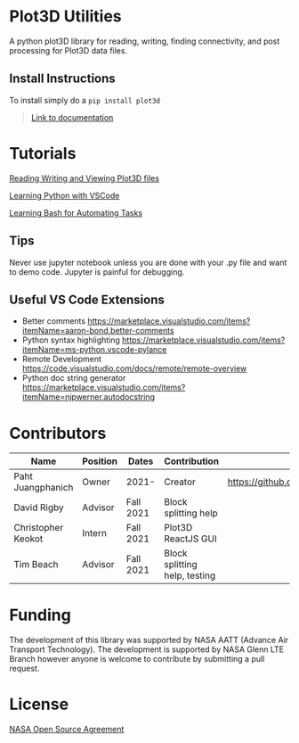 # Plot3D Utilities
A python plot3D library for reading, writing, finding connectivity, and post processing for Plot3D data files. 

## Install Instructions
To install simply do a `pip install plot3d` 

> [Link to documentation](https://nasa.github.io/Plot3D_utilities/docs/build/html/index.html)

# Tutorials
[Reading Writing and Viewing Plot3D files](https://colab.research.google.com/github/nasa/Plot3D_utilities/blob/main/colab/Plot3D_SplitBlocksExample.ipynb)

[Learning Python with VSCode](https://www.youtube.com/watch?v=lZiK9e8b21M) 

[Learning Bash for Automating Tasks](https://www.youtube.com/watch?v=oxuRxtrO2Ag) 

## Tips
Never use jupyter notebook unless you are done with your .py file and want to demo code. Jupyter is painful for debugging. 
## Useful VS Code Extensions
- Better comments https://marketplace.visualstudio.com/items?itemName=aaron-bond.better-comments 
- Python syntax highlighting https://marketplace.visualstudio.com/items?itemName=ms-python.vscode-pylance 
- Remote Development https://code.visualstudio.com/docs/remote/remote-overview
- Python doc string generator https://marketplace.visualstudio.com/items?itemName=njpwerner.autodocstring 


# Contributors
| Name               	| Position 	| Dates     	| Contribution                              	|                             	|
|--------------------	|----------	|-----------	|-------------------------------------------	|-----------------------------	|
| Paht Juangphanich  	| Owner    	| 2021-     	| Creator                                   	| https://github.com/pjuangph 	|
| David Rigby        	| Advisor  	| Fall 2021 	| Block splitting help                      	|                             	|
| Christopher Keokot 	| Intern   	| Fall 2021 	| Plot3D ReactJS GUI                         	|                             	|
| Tim Beach          	| Advisor  	| Fall 2021 	| Block splitting help, testing             	|                             	|


# Funding
The development of this library was supported by NASA AATT (Advance Air Transport Technology). The development is supported by NASA Glenn LTE Branch however anyone is welcome to contribute by submitting a pull request. 

# License
[NASA Open Source Agreement](https://opensource.org/licenses/NASA-1.3)
